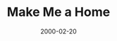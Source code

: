 ---
layout: base.njk
title : 'Make Me a Home' 
view_title : 'Make Me a Home' 
year : '2000' 
date : '2000-02-20' 
img_file : '/drawing/makemea.png' 
html_file : 'makeme' 
next_html : 'wonder.html' 
year_order : '185' 
permalink : "title/{{html_file}}.html"
---